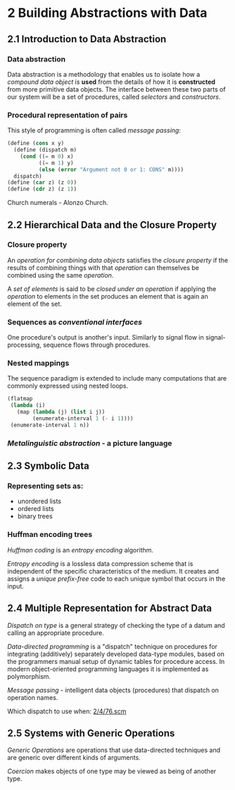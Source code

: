 # 2 Building Abstractions with Data

## 2.1 Introduction to Data Abstraction

### Data abstraction

Data abstraction is a methodology that enables us to isolate how a *compound
data object* is **used** from the details of how it is **constructed** from more
primitive data objects. The interface between these two parts of our system will
be a set of procedures, called *selectors* and *constructors*.

### Procedural representation of pairs

This style of programming is often called _message passing_:

````` scheme
(define (cons x y)
  (define (dispatch m)
    (cond ((= m 0) x)
          ((= m 1) y)
          (else (error "Argument not 0 or 1: CONS" m))))
  dispatch)
(define (car z) (z 0))
(define (cdr z) (z 1))
`````
Church numerals - Alonzo Church.


## 2.2 Hierarchical Data and the Closure Property

### Closure property

An *operation for combining data objects* satisfies the *closure property* if
the results of combining things with that *operation* can themselves be combined
using the same *operation*.

A *set of elements* is said to be *closed under an operation* if applying the
*operation* to elements in the set produces an element that is again an element
of the set.

### Sequences as *conventional interfaces*

One procedure's output is another's input. Similarly to signal flow in
signal-processing, sequence flows through procedures.

### Nested mappings

The sequence paradigm is extended to include many computations that are commonly
expressed using nested loops.

````` scheme
(flatmap
 (lambda (i)
   (map (lambda (j) (list i j))
        (enumerate-interval 1 (- i 1))))
 (enumerate-interval 1 n))
`````

### *Metalinguistic abstraction* - a picture language


## 2.3 Symbolic Data

### Representing sets as:

* unordered lists
* ordered lists
* binary trees

### Huffman encoding trees

*Huffman coding* is an *entropy encoding* algorithm.

*Entropy encoding* is a lossless data compression scheme that is independent of
the specific characteristics of the medium. It creates and assigns a
*unique prefix-free* code to each unique symbol that occurs in the input.


## 2.4 Multiple Representation for Abstract Data

*Dispatch on type* is a general strategy of checking the type of a datum and
calling an appropriate procedure.

*Data-directed programming* is a "dispatch" technique on procedures for
integrating (additively) separately developed data-type modules, based on the
programmers manual setup of dynamic tables for procedure access. In
modern object-oriented programming languages it is implemented as polymorphism.

*Message passing* - intelligent data objects (procedures) that dispatch on
operation names.

Which dispatch to use when: [2/4/76.scm](https://github.com/ernestas/SICP-study/blob/master/src/sicp/2/4/76.scm)

## 2.5 Systems with Generic Operations

*Generic Operations* are operations that use data-directed techniques and are
generic over different kinds of arguments.

*Coercion* makes objects of one type may be viewed as being of another type.
